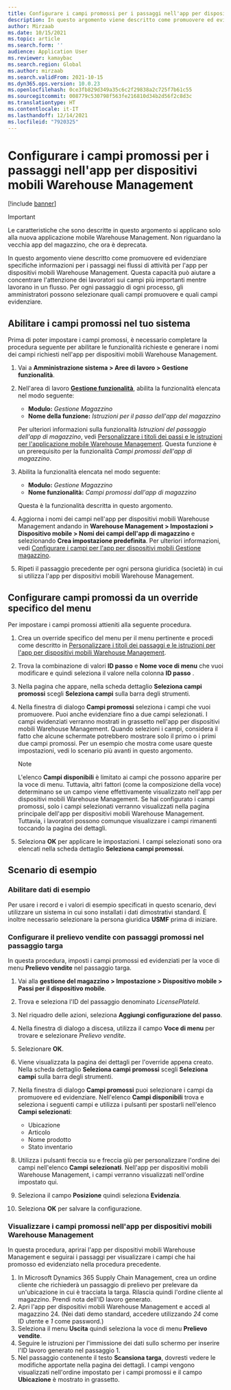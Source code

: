 ```yaml
---
title: Configurare i campi promossi per i passaggi nell'app per dispositivi mobili Warehouse Management
description: In questo argomento viene descritto come promuovere ed evidenziare specifiche informazioni per i passaggi nei flussi di attività per l'app per dispositivi mobili Warehouse Management.
author: Mirzaab
ms.date: 10/15/2021
ms.topic: article
ms.search.form: ''
audience: Application User
ms.reviewer: kamaybac
ms.search.region: Global
ms.author: mirzaab
ms.search.validFrom: 2021-10-15
ms.dyn365.ops.version: 10.0.23
ms.openlocfilehash: 0ce3fb829d349a35c6c2f29838a2c725f7b61c55
ms.sourcegitcommit: 008779c530798f563fe216810d34b2d56f2c8d3c
ms.translationtype: HT
ms.contentlocale: it-IT
ms.lasthandoff: 12/14/2021
ms.locfileid: "7920325"
---
```

# <a name="configure-promoted-fields-for-steps-in-the-warehouse-management-mobile-app"></a>Configurare i campi promossi per i passaggi nell'app per dispositivi mobili Warehouse Management

[!include [banner](../includes/banner.md)]

> [!IMPORTANT]
> Le caratteristiche che sono descritte in questo argomento si applicano solo alla nuova applicazione mobile Warehouse Management. Non riguardano la vecchia app del magazzino, che ora è deprecata.

In questo argomento viene descritto come promuovere ed evidenziare specifiche informazioni per i passaggi nei flussi di attività per l'app per dispositivi mobili Warehouse Management. Questa capacità può aiutare a concentrare l'attenzione dei lavoratori sui campi più importanti mentre lavorano in un flusso. Per ogni passaggio di ogni processo, gli amministratori possono selezionare quali campi promuovere e quali campi evidenziare.

## <a name="enable-promoted-fields-in-your-system"></a>Abilitare i campi promossi nel tuo sistema

Prima di poter impostare i campi promossi, è necessario completare la procedura seguente per abilitare le funzionalità richieste e generare i nomi dei campi richiesti nell'app per dispositivi mobili Warehouse Management.

1. Vai a **Amministrazione sistema \> Aree di lavoro \> Gestione funzionalità**.
1. Nell'area di lavoro [**Gestione funzionalità**](../../fin-ops-core/fin-ops/get-started/feature-management/feature-management-overview.md), abilita la funzionalità elencata nel modo seguente:

    - **Modulo:** *Gestione Magazzino*
    - **Nome della funzione:** *Istruzioni per il passo dell'app del magazzino*

    Per ulteriori informazioni sulla funzionalità *Istruzioni del passaggio dell'app di magazzino*, vedi [Personalizzare i titoli dei passi e le istruzioni per l'applicazione mobile Warehouse Management](mobile-app-titles-instructions.md). Questa funzione è un prerequisito per la funzionalità *Campi promossi dell'app di magazzino*.

1. Abilita la funzionalità elencata nel modo seguente:

    - **Modulo:** *Gestione Magazzino*
    - **Nome funzionalità:** *Campi promossi dall'app di magazzino*

    Questa è la funzionalità descritta in questo argomento.

1. Aggiorna i nomi dei campi nell'app per dispositivi mobili Warehouse Management andando in **Warehouse Management \> Impostazioni \> Dispositivo mobile \> Nomi dei campi dell'app di magazzino** e selezionando **Crea impostazione predefinita**. Per ulteriori informazioni, vedi [Configurare i campi per l'app per dispositivi mobili Gestione magazzino](configure-app-field-names-priorities-warehouse.md).
1. Ripeti il passaggio precedente per ogni persona giuridica (società) in cui si utilizza l'app per dispositivi mobili Warehouse Management.

## <a name="configure-promoted-fields-from-a-menu-specific-override"></a>Configurare campi promossi da un override specifico del menu

Per impostare i campi promossi attieniti alla seguente procedura.

1. Crea un override specifico del menu per il menu pertinente e procedi come descritto in [Personalizzare i titoli dei passaggi e le istruzioni per l'app per dispositivi mobili Warehouse Management](mobile-app-titles-instructions.md).
1. Trova la combinazione di valori **ID passo** e **Nome voce di menu** che vuoi modificare e quindi seleziona il valore nella colonna **ID passo** .
1. Nella pagina che appare, nella scheda dettaglio **Seleziona campi promossi** scegli **Seleziona campi** sulla barra degli strumenti.
1. Nella finestra di dialogo **Campi promossi** seleziona i campi che vuoi promuovere. Puoi anche evidenziare fino a due campi selezionati. I campi evidenziati verranno mostrati in grassetto nell'app per dispositivi mobili Warehouse Management. Quando selezioni i campi, considera il fatto che alcune schermate potrebbero mostrare solo il primo o i primi due campi promossi. Per un esempio che mostra come usare queste impostazioni, vedi lo scenario più avanti in questo argomento.

    > [!NOTE]
    > L'elenco **Campi disponibili** è limitato ai campi che possono apparire per la voce di menu. Tuttavia, altri fattori (come la composizione della voce) determinano se un campo viene effettivamente visualizzato nell'app per dispositivi mobili Warehouse Management. Se hai configurato i campi promossi, solo i campi selezionati verranno visualizzati nella pagina principale dell'app per dispositivi mobili Warehouse Management. Tuttavia, i lavoratori possono comunque visualizzare i campi rimanenti toccando la pagina dei dettagli.

1. Seleziona **OK** per applicare le impostazioni. I campi selezionati sono ora elencati nella scheda dettaglio **Seleziona campi promossi**.

## <a name="example-scenario"></a>Scenario di esempio

### <a name="enable-sample-data"></a>Abilitare dati di esempio

Per usare i record e i valori di esempio specificati in questo scenario, devi utilizzare un sistema in cui sono installati i dati dimostrativi standard. È inoltre necessario selezionare la persona giuridica **USMF** prima di iniziare.

### <a name="configure-sales-picking-with-promoted-steps-on-the-license-plate-step"></a>Configurare il prelievo vendite con passaggi promossi nel passaggio targa

In questa procedura, imposti i campi promossi ed evidenziati per la voce di menu **Prelievo vendite** nel passaggio targa.

1. Vai alla **gestione del magazzino \> Impostazione \> Dispositivo mobile \> Passi per il dispositivo mobile**.
1. Trova e seleziona l'ID del passaggio denominato *LicensePlateId*.
1. Nel riquadro delle azioni, seleziona **Aggiungi configurazione del passo**.
1. Nella finestra di dialogo a discesa, utilizza il campo **Voce di menu** per trovare e selezionare *Prelievo vendite*.
1. Selezionare **OK**.
1. Viene visualizzata la pagina dei dettagli per l'override appena creato. Nella scheda dettaglio **Seleziona campi promossi** scegli **Seleziona campi** sulla barra degli strumenti.
1. Nella finestra di dialogo **Campi promossi** puoi selezionare i campi da promuovere ed evidenziare. Nell'elenco **Campi disponibili** trova e seleziona i seguenti campi e utilizza i pulsanti per spostarli nell'elenco **Campi selezionati**:

    - Ubicazione
    - Articolo
    - Nome prodotto
    - Stato inventario

1. Utilizza i pulsanti freccia su e freccia giù per personalizzare l'ordine dei campi nell'elenco **Campi selezionati**. Nell'app per dispositivi mobili Warehouse Management, i campi verranno visualizzati nell'ordine impostato qui.
1. Seleziona il campo **Posizione** quindi seleziona **Evidenzia**.
1. Seleziona **OK** per salvare la configurazione.

### <a name="view-the-promoted-fields-in-the-warehouse-management-mobile-app"></a>Visualizzare i campi promossi nell'app per dispositivi mobili Warehouse Management

In questa procedura, aprirai l'app per dispositivi mobili Warehouse Management e seguirai i passaggi per visualizzare i campi che hai promosso ed evidenziato nella procedura precedente.

1. In Microsoft Dynamics 365 Supply Chain Management, crea un ordine cliente che richiederà un passaggio di prelievo per prelevare da un'ubicazione in cui è tracciata la targa. Rilascia quindi l'ordine cliente al magazzino. Prendi nota dell'ID lavoro generato.
1. Apri l'app per dispositivi mobili Warehouse Management e accedi al magazzino 24. (Nei dati demo standard, accedere utilizzando *24* come ID utente e *1* come password.)
1. Seleziona il menu **Uscita** quindi seleziona la voce di menu **Prelievo vendite**.
1. Seguire le istruzioni per l'immissione dei dati sullo schermo per inserire l'ID lavoro generato nel passaggio 1.
1. Nel passaggio contenente il testo **Scansiona targa**, dovresti vedere le modifiche apportate nella pagina dei dettagli. I campi vengono visualizzati nell'ordine impostato per i campi promossi e il campo **Ubicazione** è mostrato in grassetto.
